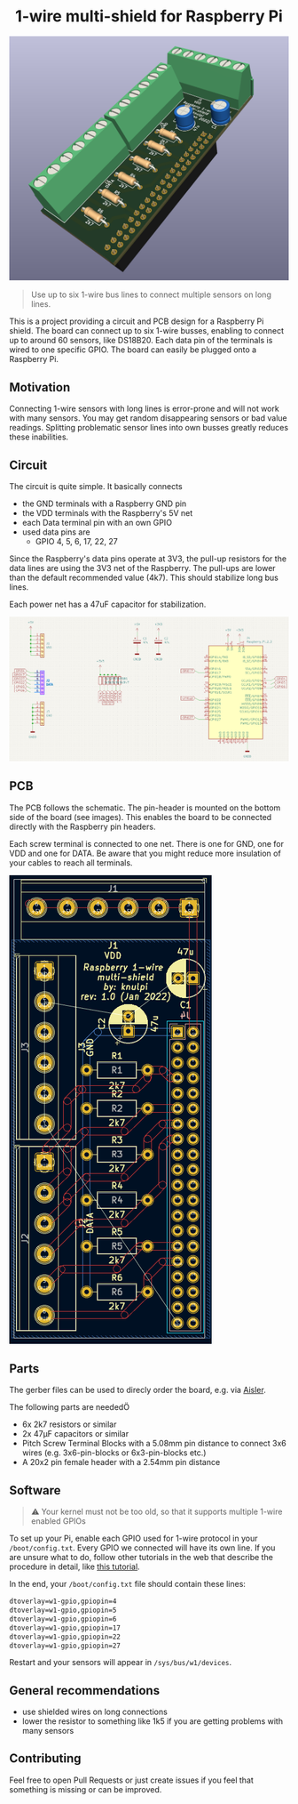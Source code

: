<h1 align="center">
1-wire multi-shield for Raspberry Pi
</h1>

<div align="center">
    <img src="img/pi-1w-shield_1.png" width="600">
</div>

> Use up to six 1-wire bus lines to connect multiple sensors on long lines.

This is a project providing a circuit and PCB design for a Raspberry Pi shield. 
The board can connect up to six 1-wire busses, enabling to connect up to around 60 sensors, like DS18B20.
Each data pin of the terminals is wired to one specific GPIO.
The board can easily be plugged onto a Raspberry Pi.

## Motivation

Connecting 1-wire sensors with long lines is error-prone and will not work with many sensors.
You may get random disappearing sensors or bad value readings.
Splitting problematic sensor lines into own busses greatly reduces these inabilities.


## Circuit

The circuit is quite simple. It basically connects 
- the GND terminals with a Raspberry GND pin
- the VDD terminals with the Raspberry's 5V net
- each Data terminal pin with an own GPIO
- used data pins are
  - GPIO 4, 5, 6, 17, 22, 27

Since the Raspberry's data pins operate at 3V3, the pull-up resistors for the data lines are using
the 3V3 net of the Raspberry.
The pull-ups are lower than the default recommended value (4k7). 
This should stabilize long bus lines.

Each power net has a 47uF capacitor for stabilization.

![circuit](img/circuit.png)

## PCB

The PCB follows the schematic. 
The pin-header is mounted on the bottom side of the board (see images).
This enables the board to be connected directly with the Raspberry pin headers.

Each screw terminal is connected to one net. There is one for GND, one for VDD and one for DATA.
Be aware that you might reduce more insulation of your cables to reach all terminals.

![pcb](img/pcb_schematic.png)

## Parts

The gerber files can be used to direcly order the board, e.g. via [Aisler](https://aisler.net/p/NHLBOVQZ).

The following parts are neededÖ
- 6x 2k7 resistors or similar
- 2x 47µF capacitors or similar
- Pitch Screw Terminal Blocks with a 5.08mm pin distance to connect 3x6 wires (e.g. 3x6-pin-blocks or 6x3-pin-blocks etc.)
- A 20x2 pin female header with a 2.54mm pin distance

## Software

> ⚠ Your kernel must not be too old, so that it supports multiple 1-wire enabled GPIOs 

To set up your Pi, enable each GPIO used for 1-wire protocol in your `/boot/config.txt`. 
Every GPIO we connected will have its own line. 
If you are unsure what to do, follow other tutorials in the web that describe the procedure in detail, 
like [this tutorial](https://blog.oddbit.com/post/2018-03-27-multiple-1-wire-buses-on-the/).

In the end, your `/boot/config.txt` file should contain these lines:
```
dtoverlay=w1-gpio,gpiopin=4
dtoverlay=w1-gpio,gpiopin=5
dtoverlay=w1-gpio,gpiopin=6
dtoverlay=w1-gpio,gpiopin=17
dtoverlay=w1-gpio,gpiopin=22
dtoverlay=w1-gpio,gpiopin=27
```

Restart and your sensors will appear in `/sys/bus/w1/devices`.

## General recommendations
- use shielded wires on long connections
- lower the resistor to something like 1k5 if you are getting problems with many sensors

## Contributing

Feel free to open Pull Requests or just create issues if you feel that something is missing or can be improved.
